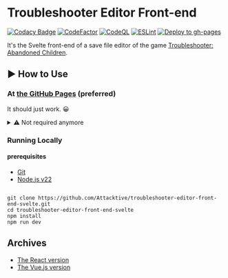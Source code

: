 # Troubleshooter Editor Front-end

[![Codacy Badge](https://app.codacy.com/project/badge/Grade/61ba1d77c8f34c2296670bd7ecb7660c)](https://app.codacy.com/gh/Attacktive/troubleshooter-editor-front-end-svelte/dashboard?utm_source=gh&utm_medium=referral&utm_content=&utm_campaign=Badge_grade)
[![CodeFactor](https://www.codefactor.io/repository/github/attacktive/troubleshooter-editor-front-end-svelte/badge)](https://www.codefactor.io/repository/github/attacktive/troubleshooter-editor-front-end-svelte)
[![CodeQL](https://github.com/Attacktive/troubleshooter-editor-front-end-svelte/actions/workflows/codeql-analysis.yaml/badge.svg)](https://github.com/Attacktive/troubleshooter-editor-front-end-svelte/actions/workflows/codeql-analysis.yaml)
[![ESLint](https://github.com/Attacktive/troubleshooter-editor-front-end-svelte/actions/workflows/eslint.yaml/badge.svg)](https://github.com/Attacktive/troubleshooter-editor-front-end-svelte/actions/workflows/eslint.yaml)
[![Deploy to gh-pages](https://github.com/Attacktive/troubleshooter-editor-front-end-svelte/actions/workflows/deploy.yaml/badge.svg)](https://github.com/Attacktive/troubleshooter-editor-front-end-svelte/actions/workflows/deploy.yaml)

It's the Svelte front-end of a save file editor of the game [Troubleshooter: Abandoned Children](https://store.steampowered.com/app/470310/TROUBLESHOOTER_Abandoned_Children/).

## ▶ How to Use

### At [the GitHub Pages](https://attacktive.github.io/troubleshooter-editor-front-end-svelte/) (preferred)

It should just work. 😀

<details>

<summary>⚠️ Not required anymore</summary>

[the back-end application](https://github.com/Attacktive/troubleshooter-editor-back-end) is being served on the cloud but via HTTP.
You will have to disable a security feature. ☠️

If you see something like the following:
![error](https://github.com/user-attachments/assets/15c3665c-e9ad-4473-9e99-605f656c156b)

then do the following:

- Google Chrome:
	![chrome #1](https://github.com/user-attachments/assets/be1e388a-e19b-4494-a2e6-75fe8d6ae0bb)
	![chrome #2](https://github.com/user-attachments/assets/f2bd132e-fd82-42ae-9576-76f714c01852)
- FireFox
	![firefox #1](https://github.com/user-attachments/assets/d27f5d61-6dc3-45e2-85c4-3f740303c265)
	![firefox #2](https://github.com/user-attachments/assets/8597d6b3-f268-4902-b880-4f3c99c3513a)
</details>

### Running Locally

#### prerequisites

- [Git](https://git-scm.com/downloads)
- [Node.js v22](https://nodejs.org/en/download/package-manager)

```shell

git clone https://github.com/Attacktive/troubleshooter-editor-front-end-svelte.git
cd troubleshooter-editor-front-end-svelte
npm install
npm run dev
```

## Archives

- [The React version](https://github.com/Attacktive/troubleshooter-editor-front-end)
- [The Vue.js version](https://github.com/Attacktive/troubleshooter-editor-front-end-vue)
